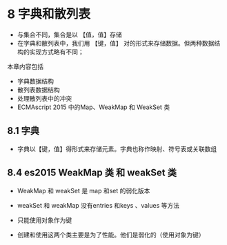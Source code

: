 # 8 字典和散列表
- 与集合不同，集合是以 【值，值】存储
- 在字典和散列表中，我们用 【键，值】 对的形式来存储数据。但两种数据结构的实现方式略有不同；

本章内容包括
- 字典数据结构
- 散列表数据结构
- 处理散列表中的冲突
- ECMAscript 2015 中的Map、WeakMap 和 WeakSet 类

## 8.1 字典
- 字典以【键，值】得形式来存储元素。字典也称作映射、符号表或关联数组



## 8.4 es2015 WeakMap 类 和 weakSet 类
- WeakMap 和 weakSet 是 map 和set 的弱化版本
- weakSet 和 weakMap 没有entries 和keys 、values 等方法
- 只能使用对象作为键

- 创建和使用这两个类主要是为了性能。他们是弱化的（使用对象为键）

